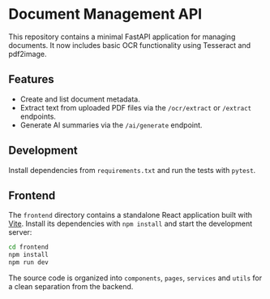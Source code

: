 # Document Management API

This repository contains a minimal FastAPI application for managing documents.
It now includes basic OCR functionality using Tesseract and pdf2image.

## Features

- Create and list document metadata.
- Extract text from uploaded PDF files via the `/ocr/extract` or `/extract` endpoints.
- Generate AI summaries via the `/ai/generate` endpoint.

## Development

Install dependencies from `requirements.txt` and run the tests with `pytest`.

## Frontend

The `frontend` directory contains a standalone React application built with
[Vite](https://vitejs.dev/). Install its dependencies with `npm install` and
start the development server:

```bash
cd frontend
npm install
npm run dev
```

The source code is organized into `components`, `pages`, `services` and `utils`
for a clean separation from the backend.
